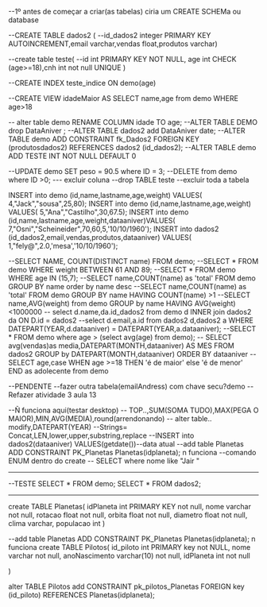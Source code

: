--1º antes de começar a criar(as tabelas)  ciria um CREATE SCHEMa ou database

--CREATE TABLE dados2 (
--id_dados2 integer PRIMARY KEY AUTOINCREMENT,email varchar,vendas float,produtos varchar)

--create table teste(
--id int PRIMARY KEY NOT NULL, age int CHECK (age>=18),cnh int not null UNIQUE  )

--CREATE INDEX teste_indice ON demo(age)

--CREATE VIEW idadeMaior AS SELECT name,age from demo WHERE age>18



-- alter table demo RENAME COLUMN idade TO age;
--ALTER TABLE DEMO drop DataAniver ;
--ALTER TABLE dados2 add  DataAniver date; 
--ALTER TABLE demo ADD CONSTRAINT fk_Dados2 FOREIGN KEY (produtosdados2)  REFERENCES dados2 (id_dados2); 
--ALTER TABLE demo ADD TESTE INT NOT NULL DEFAULT 0


--UPDATE demo SET peso = 90.5 where ID = 3;
--DELETE from demo where ID >0; --- excluir coluna
--drop TABLE teste --excluir toda a tabela

INSERT into demo (id,name,lastname,age,weight) VALUES( 4,"Jack","sousa",25,80);
INSERT into demo (id,name,lastname,age,weight) VALUES( 5,"Ana","Castilho",30,67.5);
INSERT into demo (id,name,lastname,age,weight,dataaniver)VALUES( 7,"Osni","Scheineider",70,60,5,'10/10/1960');
INSERT into dados2 (id_dados2,email,vendas,produtos,dataaniver) VALUES( 1,"fely@",2.0,'mesa','10/10/1960');



--SELECT NAME, COUNT(DISTINCT name) FROM   demo;
--SELECT * FROM demo  WHERE weight BETWEEN 61 AND 89;
--SELECT * FROM demo  WHERE age IN (15,7);
--SELECT name,COUNT(name) as 'total' FROM demo GROUP BY name order by  name desc 
--SELECT name,COUNT(name) as 'total' FROM demo GROUP BY name HAVING COUNT(name) >1
--SELECT name,AVG(weight) from demo GROUP by name HAVING AVG(weight) <1000000
-- select d.name,da.id_dados2 from demo d INNER join dados2 da ON D.id = dados2
--select d.email,a.id from dados2 d,dados2 a WHERE DATEPART(YEAR,d.dataaniver) = DATEPART(YEAR,a.dataaniver);
--SELECT * FROM   demo where age > (select avg(age) from demo);
-- SELECT avg(vendas)as media,DATEPART(MONTH,dataaniver) AS MES FROM dados2 GROUP by DATEPART(MONTH,dataaniver) ORDER BY dataaniver
--SELECT age,case WHEN age >=18 THEN 'é de maior' else 'é de menor' END as adolecente from demo




--PENDENTE
--fazer outra tabela(emailAndress) com chave secu?demo
--Refazer atividade 3 aula 13

--Ñ funciona aqui(testar desktop)
-- TOP..,SUM(SOMA TUDO),MAX(PEGA O MAIOR),MIN,AVG(MEDIA),round(arrendonando)
-- alter table.. modify,DATEPART(YEAR)
--Strings= Concat,LEN,lower,upper,substring,replace
--INSERT into dados2(dataaniver) VALUES(getdate())--data atual
--add table Planetas ADD CONSTRAINT PK_Planetas Planetas(idplaneta); n funciona
--comando ENUM dentro do create
-- SELECT  where nome like "Jair "



---------------------------

--TESTE
SELECT  * FROM   demo; 
SELECT  * FROM   dados2; 



----------------------------------------------


create TABLE Planetas(
  idPlaneta int PRIMARY KEY not null,
  nome varchar not null,
  rotacao float not null,
  orbita float not null,
  diametro float not null,
  clima varchar,
  populacao int
)

--add table Planetas ADD CONSTRAINT PK_Planetas Planetas(idplaneta); n funciona
create TABLE Pilotos(
  id_piloto int PRIMARY key not NULL,
  nome varchar not null,
  anoNascimento varchar(10) not null,
  idPlaneta int not null
  
)

alter TABLE Pilotos add CONSTRAINT pk_pilotos_Planetas FOREIGN key (id_piloto)
REFERENCES Planetas(idplaneta);


